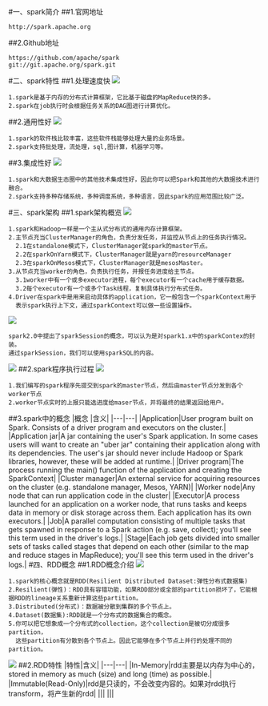 #一、spark简介
##1.官网地址
```
http://spark.apache.org
```
##2.Github地址
```
https://github.com/apache/spark
git://git.apache.org/spark.git
```
#二、spark特性
##1.处理速度快
![](images/logistic-regression.png) 
```
1.spark是基于内存的分布式计算框架，它比基于磁盘的MapReduce快的多。
2.spark在job执行时会根据任务关系的DAG图进行计算优化。
```
##2.通用性好
![](images/spark-stack.png) 
```
1.spark的软件栈比较丰富，这些软件栈能够处理大量的业务场景。
2.spark支持批处理，流处理，sql,图计算，机器学习等。
```
##3.集成性好
![](images/spark-runs-everywhere.png) 
```
1.spark和大数据生态圈中的其他技术集成性好，因此你可以把Spark和其他的大数据技术进行融合。
2.spark支持多种存储系统，多种调度系统，多种语言，因此spark的应用范围比较广泛。
```
#三、spark架构
##1.spark架构概览
![](images/cluster-overview.png) 
```
1.spark和Hadoop一样是一个主从式分布式的通用内存计算框架。
2.主节点充当ClusterManager的角色，负责分发任务，并监控从节点上的任务执行情况。
  2.1在standalone模式下，ClusterManager就spark的master节点。
  2.2在sparkOnYarn模式下，ClusterManager就是yarn的resourceManager
  2.3在sparkOnMesos模式下，ClusterManager就是mesosMaster。
3.从节点充当worker的角色，负责执行任务，并报任务进度给主节点。
  3.1worker中有一个或多executor进程，每个executor有一个cache用于缓存数据。
  3.2每个executor有一个或多个Task线程，复制具体执行分布式任务。
4.Driver在spark中是用来启动具体的application，它一般包含一个sparkContext用于
  表示spark执行上下文，通过sparkContext可以做一些设置操作。
```
![](images/Snip20161217_2.png) 
```
spark2.0中提出了sparkSession的概念，可以认为是对spark1.x中的sparkContex的封装。
通过sparkSession，我们可以使用sparkSQL的内容。
```
![](images/sparkapp-sparkcontext-master-slaves.png) 
##2.spark程序执行过程
![](images/spark-submit-master-workers.png) 
```
1.我们编写的spark程序先提交到spark的master节点，然后由master节点分发到各个worker节点
2.worker节点实时的上报只能选进度给maser节点，并将最终的结果返回给用户。
```
##3.spark中的概念
|概念    |含义|
|---|---|
|Application|User program built on Spark. Consists of a driver program and executors on the cluster.|
|Application jar|A jar containing the user's Spark application. In some cases users will want to create an "uber jar" containing their application along with its dependencies. The user's jar should never include Hadoop or Spark libraries, however, these will be added at runtime.|
|Driver program|The process running the main() function of the application and creating the SparkContext|
|Cluster manager|An external service for acquiring resources on the cluster (e.g. standalone manager, Mesos, YARN)|
|Worker node|Any node that can run application code in the cluster|
|Executor|A process launched for an application on a worker node, that runs tasks and keeps data in memory or disk storage across them. Each application has its own executors.|
|Job|A parallel computation consisting of multiple tasks that gets spawned in response to a Spark action (e.g. save, collect); you'll see this term used in the driver's logs.|
|Stage|Each job gets divided into smaller sets of tasks called stages that depend on each other (similar to the map and reduce stages in MapReduce); you'll see this term used in the driver's logs.|
#四、RDD概念
##1.RDD概念介绍
![](images/spark-rdds.png) 
```
1.spark的核心概念就是RDD(Resilient Distributed Dataset:弹性分布式数据集)
2.Resilient(弹性)：RDD具有容错功能，如果RDD部分或全部的partition损坏了，它能根据RDD的lineage关系重新计算这些partition。
3.Distributed(分布式)：数据被分散到集群的多个节点上。
4.Dataset(数据集):RDD就是一个分布式的数据集合的概念。
5.你可以把它想象成一个分布式的collection，这个collection是被切分成很多partition，
  这些partition有分散到各个节点上。因此它能够在多个节点上并行的处理不同的partition。
```
![](images/spark-rdd-partitioned-distributed.png) 
##2.RDD特性
|特性|含义|
|---|---|
|In-Memory|rdd主要是以内存为中心的，stored in memory as much (size) and long (time) as possible.|
|Immutable(Read-Only)|rdd是只读的，不会改变内容的。如果对rdd执行transform，将产生新的rdd|
|||
|||